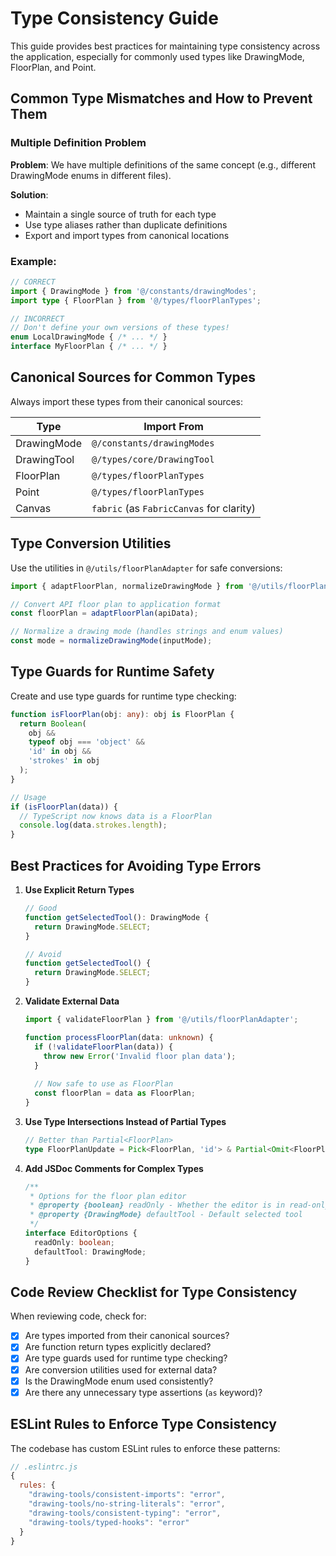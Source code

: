 
# Type Consistency Guide

This guide provides best practices for maintaining type consistency across the application, especially for commonly used types like DrawingMode, FloorPlan, and Point.

## Common Type Mismatches and How to Prevent Them

### Multiple Definition Problem

**Problem**: We have multiple definitions of the same concept (e.g., different DrawingMode enums in different files).

**Solution**:
- Maintain a single source of truth for each type
- Use type aliases rather than duplicate definitions
- Export and import types from canonical locations

### Example:

```typescript
// CORRECT
import { DrawingMode } from '@/constants/drawingModes';
import type { FloorPlan } from '@/types/floorPlanTypes';

// INCORRECT
// Don't define your own versions of these types!
enum LocalDrawingMode { /* ... */ }
interface MyFloorPlan { /* ... */ }
```

## Canonical Sources for Common Types

Always import these types from their canonical sources:

| Type | Import From |
|------|------------|
| DrawingMode | `@/constants/drawingModes` |
| DrawingTool | `@/types/core/DrawingTool` |
| FloorPlan | `@/types/floorPlanTypes` |
| Point | `@/types/floorPlanTypes` |
| Canvas | `fabric` (as `FabricCanvas` for clarity) |

## Type Conversion Utilities

Use the utilities in `@/utils/floorPlanAdapter` for safe conversions:

```typescript
import { adaptFloorPlan, normalizeDrawingMode } from '@/utils/floorPlanAdapter';

// Convert API floor plan to application format
const floorPlan = adaptFloorPlan(apiData);

// Normalize a drawing mode (handles strings and enum values)
const mode = normalizeDrawingMode(inputMode);
```

## Type Guards for Runtime Safety

Create and use type guards for runtime type checking:

```typescript
function isFloorPlan(obj: any): obj is FloorPlan {
  return Boolean(
    obj &&
    typeof obj === 'object' &&
    'id' in obj &&
    'strokes' in obj
  );
}

// Usage
if (isFloorPlan(data)) {
  // TypeScript now knows data is a FloorPlan
  console.log(data.strokes.length);
}
```

## Best Practices for Avoiding Type Errors

1. **Use Explicit Return Types**
   ```typescript
   // Good
   function getSelectedTool(): DrawingMode {
     return DrawingMode.SELECT;
   }
   
   // Avoid
   function getSelectedTool() {
     return DrawingMode.SELECT;
   }
   ```

2. **Validate External Data**
   ```typescript
   import { validateFloorPlan } from '@/utils/floorPlanAdapter';
   
   function processFloorPlan(data: unknown) {
     if (!validateFloorPlan(data)) {
       throw new Error('Invalid floor plan data');
     }
     
     // Now safe to use as FloorPlan
     const floorPlan = data as FloorPlan;
   }
   ```

3. **Use Type Intersections Instead of Partial Types**
   ```typescript
   // Better than Partial<FloorPlan>
   type FloorPlanUpdate = Pick<FloorPlan, 'id'> & Partial<Omit<FloorPlan, 'id'>>;
   ```

4. **Add JSDoc Comments for Complex Types**
   ```typescript
   /**
    * Options for the floor plan editor
    * @property {boolean} readOnly - Whether the editor is in read-only mode
    * @property {DrawingMode} defaultTool - Default selected tool
    */
   interface EditorOptions {
     readOnly: boolean;
     defaultTool: DrawingMode;
   }
   ```

## Code Review Checklist for Type Consistency

When reviewing code, check for:

- [x] Are types imported from their canonical sources?
- [x] Are function return types explicitly declared?
- [x] Are type guards used for runtime type checking?
- [x] Are conversion utilities used for external data?
- [x] Is the DrawingMode enum used consistently?
- [x] Are there any unnecessary type assertions (`as` keyword)?

## ESLint Rules to Enforce Type Consistency

The codebase has custom ESLint rules to enforce these patterns:

```javascript
// .eslintrc.js
{
  rules: {
    "drawing-tools/consistent-imports": "error",
    "drawing-tools/no-string-literals": "error",
    "drawing-tools/consistent-typing": "error",
    "drawing-tools/typed-hooks": "error"
  }
}
```
